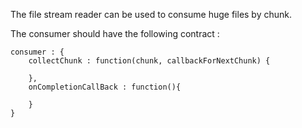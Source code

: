 The file stream reader can be used to consume huge files by chunk. 

The consumer should have the following contract : 

    consumer : {
        collectChunk : function(chunk, callbackForNextChunk) {

        },
        onCompletionCallBack : function(){

        }
    }
